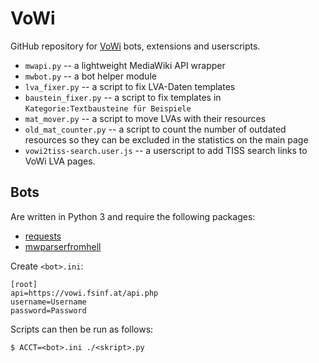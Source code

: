 # VoWi

GitHub repository for [VoWi](https://vowi.fsinf.at/) bots, extensions and userscripts.

* `mwapi.py` -- a lightweight MediaWiki API wrapper
* `mwbot.py` -- a bot helper module
* `lva_fixer.py` -- a script to fix LVA-Daten templates
* `baustein_fixer.py` -- a script to fix templates in `Kategorie:Textbausteine für Beispiele`
* `mat_mover.py` -- a script to move LVAs with their resources
* `old_mat_counter.py` -- a script to count the number of outdated resources so they can be excluded in the statistics on the main page
* `vowi2tiss-search.user.js` -- a userscript to add TISS search links to VoWi LVA pages.

## Bots

Are written in Python 3 and require the following packages:

* [requests](http://docs.python-requests.org/)
* [mwparserfromhell](https://github.com/earwig/mwparserfromhell)

Create `<bot>.ini`:

```
[root]
api=https://vowi.fsinf.at/api.php
username=Username
password=Password
```

Scripts can then be run as follows:

	$ ACCT=<bot>.ini ./<skript>.py

